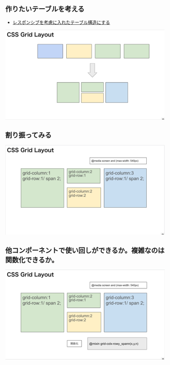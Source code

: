 
## 作りたいテーブルを考える
* [レスポンシブを考慮に入れたテーブル構造にする](https://developer.mozilla.org/ja/docs/Web/CSS/CSS_Grid_Layout/Basic_Concepts_of_Grid_Layout)
<img src="https://github.com/aq35/study_scss_just_kidding/blob/main/01_table/00.png" width="828"/>

## 割り振ってみる
<img src="https://github.com/aq35/study_scss_just_kidding/blob/main/01_table/02.png" width="828"/>

## 他コンポーネントで使い回しができるか。複雑なのは関数化できるか。
<img src="https://github.com/aq35/study_scss_just_kidding/blob/main/01_table/03.png" width="828"/>
